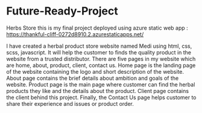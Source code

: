 # Future-Ready-Project
Herbs Store
this is my final project deployed using azure static web app : https://thankful-cliff-0272d8910.2.azurestaticapps.net/

I have created a herbal product store website named Medi using html, css, scss, javascript. It will help the customer to finds the quality product in the website from a trusted distributor. There are five pages in my website which are home, about, product, client, contact us. Home page is the landing page of the website containing the logo and short description of the website. About page contains the brief details about ambition and goals of the website. Product page is the main page where customer can find the herbal products they like and the details about the product. Client page contains the client behind this project. Finally, the Contact Us page helps customer to share their experience and issues or product order.
